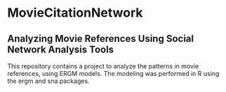 # MovieCitationNetwork
## Analyzing Movie References Using Social Network Analysis Tools

This repository contains a project to analyze the patterns in movie references, using ERGM models. The modeling was performed in R using the ergm and sna packages.
